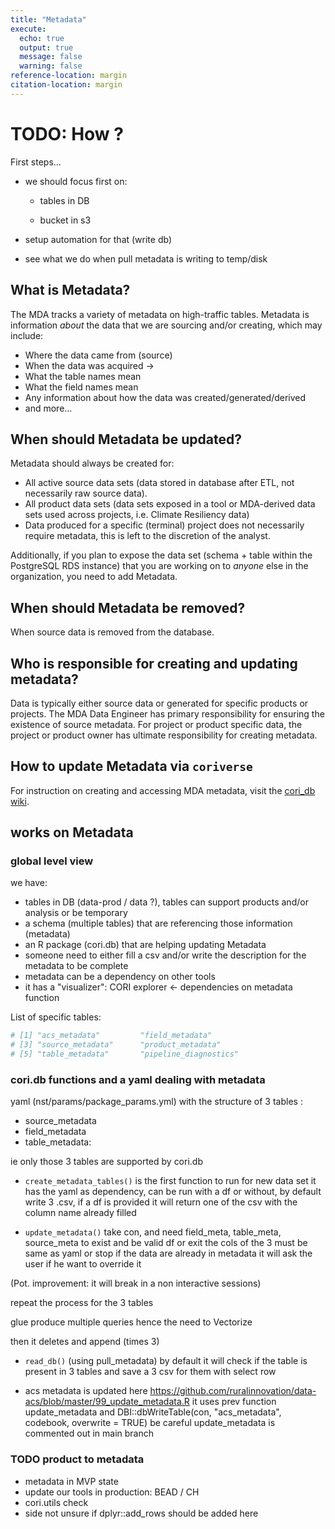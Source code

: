```yaml
---
title: "Metadata"
execute:
  echo: true
  output: true
  message: false
  warning: false
reference-location: margin
citation-location: margin
---
```


# TODO: How ?

First steps...

  - we should focus first on:

    * tables in DB

    * bucket in s3

  - setup automation for that (write db)

  - see what we do when pull metadata is writing to temp/disk


## What is Metadata?

The MDA tracks a variety of metadata on high-traffic tables. Metadata is information _about_ the data that we are sourcing and/or creating, which may include:
  * Where the data came from (source)
  * When the data was acquired -> 
  * What the table names mean
  * What the field names mean
  * Any information about how the data was created/generated/derived
  * and more...

## When should Metadata be updated?

Metadata should always be created for:
  * All active source data sets (data stored in database after ETL, not necessarily raw source data).
  * All product data sets (data sets exposed in a tool or MDA-derived data sets used across projects, i.e. Climate Resiliency data)
  * Data produced for a specific (terminal) project does not necessarily require metadata, this is left to the discretion of the analyst.

Additionally, if you plan to expose the data set (schema + table within the PostgreSQL RDS instance) that you are working on to _anyone_ else in the organization, you need to add Metadata.

## When should Metadata be removed?

When source data is removed from the database.

## Who is responsible for creating and updating metadata?

Data is typically either source data or generated for specific products or projects. The MDA Data Engineer has primary responsibility for ensuring the existence of source metadata. For project or product specific data, the project or product owner has ultimate responsibility for creating metadata.

## How to update Metadata via `coriverse`

For instruction on creating and accessing MDA metadata, visit the [cori_db wiki](https://github.com/ruralinnovation/cori_db/wiki/Metadata).

## works on Metadata

### global level view

we have:
- tables in DB (data-prod / data ?), tables can support products and/or analysis or be temporary
- a schema (multiple tables) that are referencing those information (metadata)
- an R package (cori.db) that are helping updating Metadata
- someone need to either fill a csv and/or write the description for the metadata to be complete
- metadata can be a dependency on other tools
- it has a "visualizer": CORI explorer  <- dependencies on metadata function

List of specific tables: 
``` r
# [1] "acs_metadata"         "field_metadata"      
# [3] "source_metadata"      "product_metadata"    
# [5] "table_metadata"       "pipeline_diagnostics"
```

### cori.db functions and a yaml dealing with metadata

yaml (nst/params/package_params.yml) with the structure of 3 tables :
- source_metadata
- field_metadata
- table_metadata:

ie only those 3 tables are supported by cori.db 
- `create_metadata_tables()` is the first function to run for new data set 
it has the yaml as dependency, can be run with a df or without, 
by default write 3 .csv, if a df is provided it will 
return one of the csv with the column name already filled

- `update_metadata()` take con, and need field_meta, table_meta, source_meta to exist and be valid df or exit 
 the cols of the 3 must be same as yaml or stop
 if the data are already in metadata it will ask the user if he want to override it

 (Pot. improvement: it will break in a non interactive sessions)
 
 repeat the process for the 3 tables 
 
 glue produce multiple queries hence the need to Vectorize 
 
 then it deletes and append (times 3)

 - `read_db()` (using pull_metadata) by default it will check if the table is 
present in 3 tables and save a 3 csv for them with select row

 - acs metadata is updated here https://github.com/ruralinnovation/data-acs/blob/master/99_update_metadata.R
 it uses prev function update_metadata and DBI::dbWriteTable(con, "acs_metadata", codebook, overwrite = TRUE)
 be careful update_metadata is commented out in main branch

### TODO product to metadata
-  metadata in MVP state
-  update our tools in production: BEAD / CH 
- cori.utils check
- side not unsure if dplyr::add_rows should be added here

